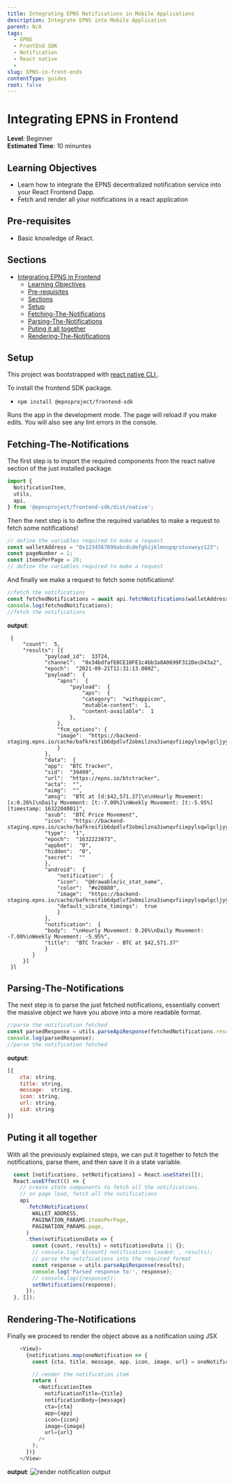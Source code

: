 ```yaml
---
title: Integrating EPNS Notifications in Mobile Applications
description: Integrate EPNS into Mobile Application
parent: N/A
tags:
  - EPNS
  - FrontEnd SDK
  - Notification
  - React native
  -
slug: EPNS-in-front-ends
contentType: guides
root: false
---
```

# Integrating EPNS in Frontend
**Level**: Beginner  
**Estimated Time**: 10 minuntes

## Learning Objectives

- Learn how to integrate the EPNS decentralized notification service into your React Frontend Dapp.
- Fetch and render all your notifications in a react application

## Pre-requisites

- Basic knowledge of React.

## Sections
- [Integrating EPNS in Frontend](#integrating-epns-in-frontend)
	- [Learning Objectives](#learning-objectives)
	- [Pre-requisites](#pre-requisites)
	- [Sections](#sections)
	- [Setup](#setup)
	- [Fetching-The-Notifications](#fetching-the-notifications)
	- [Parsing-The-Notifications](#parsing-the-notifications)
	- [Puting it all together](#puting-it-all-together)
	- [Rendering-The-Notifications](#rendering-the-notifications)

## Setup

This project was bootstrapped with [react native CLI ](https://reactnative.dev/docs/environment-setup).
 
To install the frontend SDK package.
-  `npm install @epnsproject/frontend-sdk`

Runs the app in the development mode.
The page will reload if you make edits.
You will also see any lint errors in the console.


## Fetching-The-Notifications
The first step is to import the required components from the react native section of the just installed package.
```javascript
import {
  NotificationItem,
  utils,
  api,
} from '@epnsproject/frontend-sdk/dist/native';
```

Then the next step is to define the required variables to make a request to fetch some notifications!
```javascript
// define the variables required to make a request
const walletAddress = "0x1234567890abcdcdefghijklmnopqrstuvwxyz123";
const pageNumber = 1;
const itemsPerPage = 20;
// define the variables required to make a request
```
And finally we make a request to fetch some notifications!
```javascript
//fetch the notifications
const fetchedNotifications = await api.fetchNotifications(walletAddress, itemsPerPage, pageNumber)
console.log(fetchedNotifications);
//fetch the notifications
```
**output**:
```
 {
	 "count":  5,
	 "results": [{
			"payload_id":  33724,
			"channel":  "0x34bdfafE0CE10FE1c4bb3a8A0699F312DecD43a2",
			"epoch":  "2021-09-21T11:31:13.000Z",
			"payload":  {
				"apns":  {
					"payload":  {
						"aps":  {
						"category":  "withappicon",
						"mutable-content":  1,
						"content-available":  1
					},	
				},
				"fcm_options": {
				"image":  "https://backend-staging.epns.io/cache/bafkreifib6dpdlvf2obmilzna3iwnqvfiiepylsqwlgcljyyzt7axpng5q.jpg"
				}
			},
			"data":  {
			"app":  "BTC Tracker",
			"sid":  "39499",
			"url":  "https://epns.io/btctracker",
			"acta":  "",
			"aimg":  "",
			"amsg":  "BTC at [d:$42,571.37]\n\nHourly Movement: [s:0.26%]\nDaily Movement: [t:-7.00%]\nWeekly Movement: [t:-5.95%][timestamp: 1632204001]",
			"asub":  "BTC Price Movement",
			"icon":  "https://backend-staging.epns.io/cache/bafkreifib6dpdlvf2obmilzna3iwnqvfiiepylsqwlgcljyyzt7axpng5q.jpg",
			"type":  "1",
			"epoch":  "1632223873",
			"appbot":  "0",
			"hidden":  "0",
			"secret":  ""
			},
			"android":  {
				"notification":  {
				"icon":  "@drawable/ic_stat_name",
				"color":  "#e20880",
				"image":  "https://backend-staging.epns.io/cache/bafkreifib6dpdlvf2obmilzna3iwnqvfiiepylsqwlgcljyyzt7axpng5q.jpg",
				"default_vibrate_timings":  true
				}
			},
			"notification":  {
			"body":  "\nHourly Movement: 0.26%\nDaily Movement: -7.00%\nWeekly Movement: -5.95%",
			"title":  "BTC Tracker - BTC at $42,571.37"
			}
		}
	 }]
 }l
```

## Parsing-The-Notifications

The next step is to parse the just fetched notifications, essentially convert the massive object we have you above into a more readable format.
```javascript
//parse the notification fetched
const parsedResponse = utils.parseApiResponse(fetchedNotifications.results);
console.log(parsedResponse);
//parse the notification fetched
```

**output**:
```javascript
[{
	cta: string,
	title: string,
	message:  string,
	icon: string,
	url: string,
	sid: string
}]
```
## Puting it all together
With all the previously explained steps, we can put it together to fetch the notifications, parse them, and then save it in a state variable.

```javascript
  const [notifications, setNotifications] = React.useState([]);
  React.useEffect(() => {
    // create state components to fetch all the notifications.
    // on page load, fetch all the notifications
    api
      .fetchNotifications(
        WALLET_ADDRESS,
        PAGINATION_PARAMS.itemsPerPage,
        PAGINATION_PARAMS.page,
      )
      .then(notificationsData => {
        const {count, results} = notificationsData || {};
        // console.log(`${count} notifications loaded:`, results);
        // parse the notifications into the required format
        const response = utils.parseApiResponse(results);
        console.log('Parsed response to:', response);
        // console.log({response});
        setNotifications(response);
      });
  }, []);
```


## Rendering-The-Notifications
Finally we proceed to render the object above as a notification using JSX
```javascript
    <View}>
      {notifications.map(oneNotification => {
        const {cta, title, message, app, icon, image, url} = oneNotification;

        // render the notification item
        return (
          <NotificationItem
            notificationTitle={title}
            notificationBody={message}
            cta={cta}
            app={app}
            icon={icon}
            image={image}
			url={url}
          />
        );
      })}
    </View>
```
 **output**:
 ![render notification output]([https://res.cloudinary.com/xand6r/image/upload/v1634632998/Screenshot_2021-10-19_at_09.27.44_wqvsia.png](https://res.cloudinary.com/xand6r/image/upload/v1634632998/Screenshot_2021-10-19_at_09.27.44_wqvsia.png))
